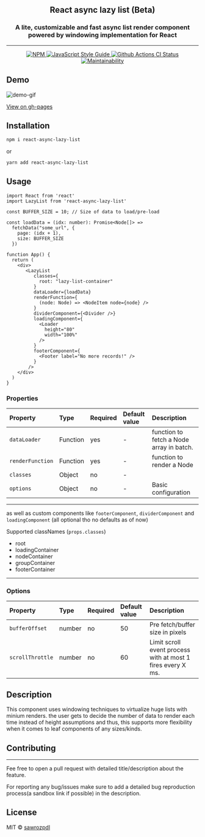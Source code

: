 <h2 align='center'>
 React async lazy list (Beta)
</h2>

<h3 align='center'>
A lite, customizable and fast async list render component powered by windowing implementation for React 
</h3>

---

<p align="center">
  <a href="https://www.npmjs.com/package/react-async-lazy-list">
    <img alt= "NPM" src="https://img.shields.io/npm/v/react-async-lazy-list.svg">
  </a>
  <a href="https://standardjs.com">
    <img alt="JavaScript Style Guide" src="https://img.shields.io/badge/code_style-standard-brightgreen.svg">
  </a>
  <a href="https://github.com/sawrozpdl/react-async-lazy-list/actions?query=workflow%3A%22Node.js+CI%22">
    <img alt="Github Actions CI Status" src="https://github.com/sawrozpdl/react-async-lazy-list/actions/workflows/main.yml/badge.svg">
  </a>
  <a href="https://codeclimate.com/github/sawrozpdl/react-async-lazy-list/maintainability">
    <img alt= "Maintainability" src="https://api.codeclimate.com/v1/badges/a99a88d28ad37a79dbf6/maintainability">
  </a>
</p>

## Demo

![demo-gif](https://media1.tenor.com/images/9b11aebc9852b575a2eb5f8505403a30/tenor.gif)

[View on gh-pages](https://sawrozpdl.github.io/react-async-lazy-list)
## Installation

```bash
npm i react-async-lazy-list
```

or

```bash
yarn add react-async-lazy-list
```

## Usage

```tsx
import React from 'react'
import LazyList from 'react-async-lazy-list'

const BUFFER_SIZE = 10; // Size of data to load/pre-load

const loadData = (idx: number): Promise<Node[]> =>
  fetchData("some_url", {
    page: (idx + 1),
    size: BUFFER_SIZE 
  })

function App() {
  return (
    <div>
       <LazyList
          classes={
            root: "lazy-list-container"
          }
          dataLoader={loadData}
          renderFunction={
            (node: Node) => <NodeItem node={node} />
          }
          dividerComponent={<Divider />}
          loadingComponent={
            <Loader
              height="80"
              width="100%"
            />
          }
          footerComponent={
            <Footer label="No more records!" />
          }
        />
    </div>
  )
}
```

### Properties

Property | Type | Required | Default value | Description
:--- | :--- | :--- | :--- | :---
`dataLoader`|Function|yes|-|function to fetch a Node array in batch.
`renderFunction`|Function|yes|-|function to render a Node
`classes`|Object|no|-|
`options`|Object|no|-| Basic configuration


-----
as well as custom components like 
`footerComponent`, `dividerComponent` and `loadingComponent`  (all optional tho no defaults as of now)

Supported classNames (`props.classes`)
- root
- loadingContainer
- nodeContainer
- groupContainer
- footerContainer

----

### Options
Property | Type | Required | Default value | Description
:--- | :--- | :--- | :--- | :---
`bufferOffset`|number|no|50|Pre fetch/buffer size in pixels
`scrollThrottle`|number|no|60|Limit scroll event process with at most 1 fires every X ms.

## Description
This component uses windowing techniques to virtualize huge lists with minium renders. the user gets to decide the number of data to render each time instead of height assumptions and thus, this supports more flexibility when it comes to leaf components of any sizes/kinds.

## Contributing
---

Fee free to open a pull request with detailed title/description about the feature.

For reporting any bug/issues make sure to add a detailed bug reproduction process(a sandbox link if possible) in the description.
## License

MIT © [sawrozpdl](https://github.com/sawrozpdl)